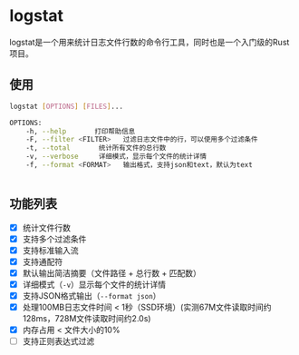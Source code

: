 # logstat

logstat是一个用来统计日志文件行数的命令行工具，同时也是一个入门级的Rust项目。

## 使用
```bash
logstat [OPTIONS] [FILES]...

OPTIONS:
    -h, --help       打印帮助信息
    -F, --filter <FILTER>   过滤日志文件中的行，可以使用多个过滤条件
    -t, --total       统计所有文件的总行数
    -v, --verbose     详细模式，显示每个文件的统计详情
    -f, --format <FORMAT>   输出格式，支持json和text，默认为text
    
```

## 功能列表
- [X] 统计文件行数
- [X] 支持多个过滤条件
- [X] 支持标准输入流
- [X] 支持通配符
- [X] 默认输出简洁摘要（文件路径 + 总行数 + 匹配数）
- [X] 详细模式（`-v`）显示每个文件的统计详情
- [X] 支持JSON格式输出（`--format json`）
- [X] 处理100MB日志文件时间 < 1秒（SSD环境）(实测67M文件读取时间约128ms，728M文件读取时间约2.0s)
- [X] 内存占用 < 文件大小的10%
- [ ] 支持正则表达式过滤